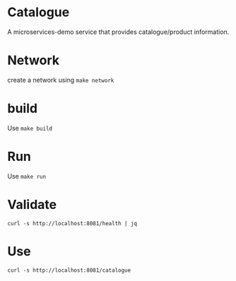 # Catalogue
A microservices-demo service that provides catalogue/product information. 

# Network
create a network using `make network`

# build
Use `make build` 

# Run
Use `make run`

# Validate
`curl -s http://localhost:8081/health | jq`

# Use 
`curl -s http://localhost:8081/catalogue`

